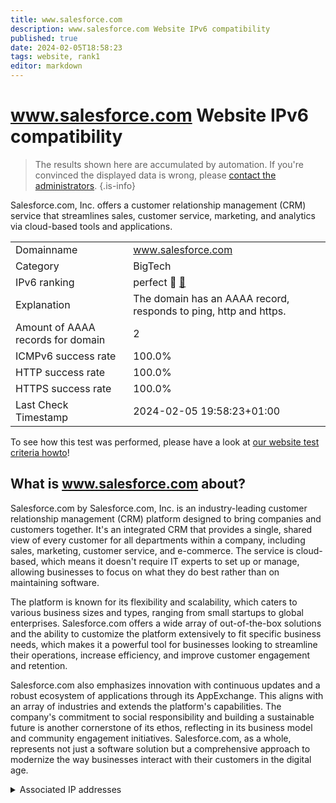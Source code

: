 ```yaml
---
title: www.salesforce.com
description: www.salesforce.com Website IPv6 compatibility
published: true
date: 2024-02-05T18:58:23
tags: website, rank1
editor: markdown
---
```


# www.salesforce.com Website IPv6 compatibility

> The results shown here are accumulated by automation. If you're convinced the displayed data is wrong, please [contact the administrators](/howto/chat). 
{.is-info}

Salesforce.com, Inc. offers a customer relationship management (CRM) service that streamlines sales, customer service, marketing, and analytics via cloud-based tools and applications.


|   |   |
| - | - |
| Domainname | www.salesforce.com
| Category | BigTech |
| IPv6 ranking | perfect :1st_place_medal: [🔗](/howto/ranking) |
| Explanation | The domain has an AAAA record, responds to ping, http and https. |
| Amount of AAAA records for domain | 2 |
| ICMPv6 success rate | 100.0%|
| HTTP success rate | 100.0% |
| HTTPS success rate | 100.0% |
| Last Check Timestamp | 2024-02-05 19:58:23+01:00 |

To see how this test was performed, please have a look at [our website test criteria howto](/howto/testcriteria/website)!


## What is www.salesforce.com about?
Salesforce.com by Salesforce.com, Inc. is an industry-leading customer relationship management (CRM) platform designed to bring companies and customers together. It's an integrated CRM that provides a single, shared view of every customer for all departments within a company, including sales, marketing, customer service, and e-commerce. The service is cloud-based, which means it doesn't require IT experts to set up or manage, allowing businesses to focus on what they do best rather than on maintaining software.

The platform is known for its flexibility and scalability, which caters to various business sizes and types, ranging from small startups to global enterprises. Salesforce.com offers a wide array of out-of-the-box solutions and the ability to customize the platform extensively to fit specific business needs, which makes it a powerful tool for businesses looking to streamline their operations, increase efficiency, and improve customer engagement and retention.

Salesforce.com also emphasizes innovation with continuous updates and a robust ecosystem of applications through its AppExchange. This aligns with an array of industries and extends the platform's capabilities. The company's commitment to social responsibility and building a sustainable future is another cornerstone of its ethos, reflecting in its business model and community engagement initiatives. Salesforce.com, as a whole, represents not just a software solution but a comprehensive approach to modernize the way businesses interact with their customers in the digital age.



<details>
<summary>Associated IP addresses</summary>

2a02:26f0:280:5::213:7823

2a02:26f0:280:5::213:781e

</details>
